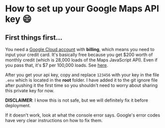 # How to set up your Google Maps API key :smile:

## First things first...

You need a [Google Cloud account](https://developers.google.com/) with **billing**, which means you need to input your credit card. It's basically free because you get $200 worth of monthly credit (which is 28,000 loads of the Maps JavaScript API). Even if you pass that, it's $7 per 100,000 loads. See [here](https://cloud.google.com/maps-platform/pricing/sheet).

After you get your api key, copy and replace ``123456`` with your key in the file ``.env`` which is located in the **root** folder. I have added it to the git ignore file after pushing it the first time so you shouldn't need to worry about sharing this private key for now.

 **DISCLAIMER**: I know this is not safe, but we will definitely fix it before deployment.

If it doesn't work, look at what the console error says. Google's error codes have very clear instructions on how to fix them.